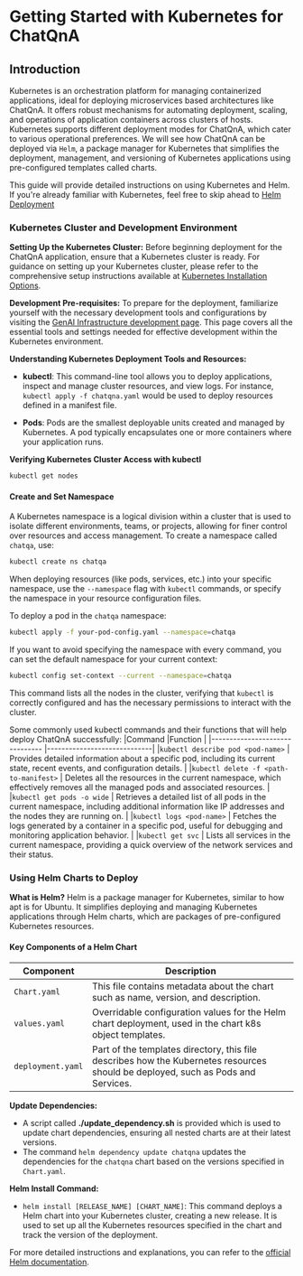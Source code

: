 # Getting Started with Kubernetes for ChatQnA

## Introduction

Kubernetes is an orchestration platform for managing containerized applications, ideal for deploying microservices based architectures like ChatQnA. It offers robust mechanisms for automating deployment, scaling, and operations of application containers across clusters of hosts. Kubernetes supports different deployment modes for ChatQnA, which cater to various operational preferences. We will see how ChatQnA can be deployed via `Helm`, a package manager for Kubernetes that simplifies the deployment, management, and versioning of Kubernetes applications using pre-configured templates called charts.


This guide will provide detailed instructions on using Kubernetes and Helm. If you're already familiar with Kubernetes, feel free to skip ahead to [Helm Deployment](./k8s_helm.md)

### Kubernetes Cluster and Development Environment

**Setting Up the Kubernetes Cluster:** Before beginning deployment for the ChatQnA application, ensure that a Kubernetes cluster is ready. For guidance on setting up your Kubernetes cluster, please refer to the comprehensive setup instructions available at [Kubernetes Installation Options](https://opea-project.github.io/latest/guide/installation/k8s_install/README.html).

**Development Pre-requisites:** To prepare for the deployment, familiarize yourself with the necessary development tools and configurations by visiting the [GenAI Infrastructure development page](https://opea-project.github.io/latest/GenAIInfra/DEVELOPMENT.html). This page covers all the essential tools and settings needed for effective development within the Kubernetes environment.


**Understanding Kubernetes Deployment Tools and Resources:**

- **kubectl**: This command-line tool allows you to deploy applications, inspect and manage cluster resources, and view logs. For instance, `kubectl apply -f chatqna.yaml` would be used to deploy resources defined in a manifest file.
    
- **Pods**: Pods are the smallest deployable units created and managed by Kubernetes. A pod typically encapsulates one or more containers where your application runs.

**Verifying Kubernetes Cluster Access with kubectl**
```bash
kubectl get nodes
```

#### Create and Set Namespace
A Kubernetes namespace is a logical division within a cluster that is used to isolate different environments, teams, or projects, allowing for finer control over resources and access management. To create a namespace called `chatqa`, use:
```bash
kubectl create ns chatqa
```
When deploying resources (like pods, services, etc.) into your specific namespace, use the `--namespace` flag with `kubectl` commands, or specify the namespace in your resource configuration files.

To deploy a pod in the `chatqa` namespace:
```bash
kubectl apply -f your-pod-config.yaml --namespace=chatqa
```
If you want to avoid specifying the namespace with every command, you can set the default namespace for your current context:
```bash
kubectl config set-context --current --namespace=chatqa
```

This command lists all the nodes in the cluster, verifying that `kubectl` is correctly configured and has the necessary permissions to interact with the cluster.

Some commonly used kubectl commands and their functions that will help deploy ChatQnA successfully:
|Command                          |Function                     |
|-------------------------------  |-----------------------------|
|`kubectl describe pod <pod-name>` | Provides detailed information about a specific pod, including its            current state, recent events, and configuration details.                            |
|`kubectl delete -f <path-to-manifest>` |             Deletes all the resources in the current namespace, which effectively removes all the managed pods and associated resources.                |
|`kubectl get pods -o wide`         |              Retrieves a detailed list of all pods in the current namespace, including additional information like IP addresses and the nodes they are running on.               |
|`kubectl logs <pod-name>`         |         Fetches the logs generated by a container in a specific pod, useful for debugging and monitoring application behavior.                    |
|`kubectl get svc`                  |            Lists all services in the current namespace, providing a quick overview of the network services and their status.



### Using Helm Charts to Deploy

**What is Helm?** Helm is a package manager for Kubernetes, similar to how apt is for Ubuntu. It simplifies deploying and managing Kubernetes applications through Helm charts, which are packages of pre-configured Kubernetes resources.

#### Key Components of a Helm Chart

| Component         |Description                                                                                                                                             |
| ---               | ---                                                                                                                                                    |
| `Chart.yaml`      | This file contains metadata about the chart such as name, version, and description.                                                                    |
| `values.yaml`     | Overridable configuration values for the Helm chart deployment, used in the chart k8s object templates. |
| `deployment.yaml` | Part of the templates directory, this file describes how the Kubernetes resources should be deployed, such as Pods and Services.                       |

**Update Dependencies:**

- A script called **./update_dependency.sh** is provided which is used to update chart dependencies, ensuring all nested charts are at their latest versions.
- The command `helm dependency update chatqna`  updates the dependencies for the `chatqna` chart based on the versions specified in `Chart.yaml`.

**Helm Install Command:**

- `helm install [RELEASE_NAME] [CHART_NAME]`: This command deploys a Helm chart into your Kubernetes cluster, creating a new release. It is used to set up all the Kubernetes resources specified in the chart and track the version of the deployment.

For more detailed instructions and explanations, you can refer to the [official Helm documentation](https://helm.sh/docs/).